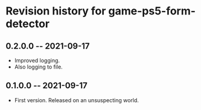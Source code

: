 # Revision history for game-ps5-form-detector

## 0.2.0.0 -- 2021-09-17

* Improved logging.
* Also logging to file.

## 0.1.0.0 -- 2021-09-17

* First version. Released on an unsuspecting world.
